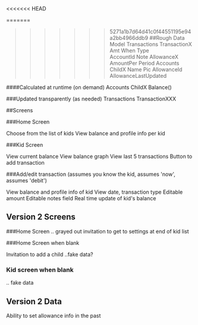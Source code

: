 
<<<<<<< HEAD
 
=======

>>>>>>> 5271a1b7d64d41c0f44551195e94a2bb4966ddb9
##Rough Data Model
	Transactions
		TransactionX
			Amt
			When
			Type   
			AccountId
			Note
	AllowanceX
		AmountPer
		Period
	Accounts
		ChildX
			Name
			Pic
			AllowanceId
			AllowanceLastUpdated

####Calculated at runtime (on demand)
    Accounts
        ChildX
        	Balance()

###Updated transparently (as needed)
	Transactions
		TransactionXXX

##Screens

###Home Screen

Choose from the list of kids
View balance and profile info per kid

###Kid Screen

View current balance
View balance graph
View last 5 transactions
Button to add transaction

###Add/edit transaction
(assumes you know the kid, assumes 'now', assumes 'debit')

View balance and profile info of kid
View date, transaction type
Editable amount
Editable notes field
Real time update of kid's balance



## Version 2 Screens

###Home Screen
.. grayed out invitation to get to settings at end of kid list

###Home Screen when blank

Invitation to add a child
..fake data?

### Kid screen when blank
.. fake data


## Version 2 Data

Ability to set allowance info in the past
